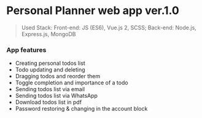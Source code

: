# Personal Planner web app ver.1.0

> Used Stack: Front-end: JS (ES6), Vue.js 2, SCSS; Back-end: Node.js, Express.js, MongoDB

### App features
- Creating personal todos list
- Todo updating and deleting
- Dragging todos and reorder them
- Toggle completion and importance of a todo
- Sending todos list via email
- Sending todos list via WhatsApp
- Download todos list in pdf
- Password restoring & changing in the account block
